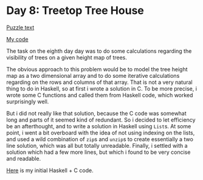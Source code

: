 # Day 8: Treetop Tree House

[Puzzle text](https://adventofcode.com/2022/day/8)

[My code](https://github.com/DERAlfons/aoc2022/blob/master/Day8/Main.hs)

The task on the eighth day day was to do some calculations regarding the visibility of trees on a
given height map of trees.

The obvious approach to this problem would be to model the tree height map as a two dimensional
array and to do some iterative calculations regarding on the rows and columns of that array. That
is not a very natural thing to do in Haskell, so at first i wrote a solution in C. To be more
precise, i wrote some C functions and called them from Haskell code, which worked surprisingly
well.

But i did not really like that solution, because the C code was somewhat long and parts of it
seemed kind of redundant. So i decided to let efficiency be an afterthought, and to write a
solution in Haskell using `List`s. At some point, i went a bit overboard with the idea of not using
indexing on the lists, and used a wild combination of `zip`s and `unzip`s to create essentially a
two line solution, which was all but totally unreadable. Finally, i settled with a solution which
had a few more lines, but which i found to be very concise and readable.

[Here](https://github.com/DERAlfons/aoc2022/blob/master/Day8v0) is my initial Haskell + C code.